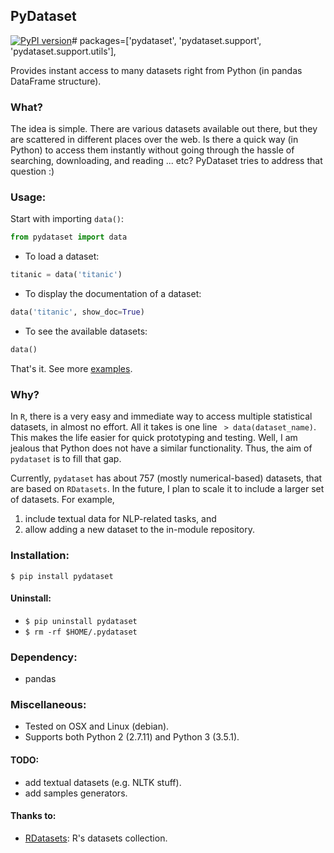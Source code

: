 ## PyDataset
 [![PyPI version](https://badge.fury.io/py/pydataset.svg)](http://badge.fury.io/py/pydataset)# packages=['pydataset', 'pydataset.support', 'pydataset.support.utils'],

Provides instant access to many datasets right from Python (in pandas DataFrame structure).

### What?

The idea is simple. There are various datasets available out there, but they are scattered in different places over the web.
Is there a quick way (in Python) to access them instantly without going through the hassle of searching, downloading, and reading ... etc?
PyDataset tries to address that question :)


### Usage:

Start with importing `data()`:
```python
from pydataset import data
```
- To load a dataset:
```python
titanic = data('titanic')
```
- To display the documentation of a dataset:
```python
data('titanic', show_doc=True)
```
- To see the available datasets:
```python
data()
```

That's it.
See more [examples](examples.ipynb).


### Why?

In `R`, there is a very easy and immediate way to access multiple statistical datasets,
in almost no effort. All it takes is one line ` > data(dataset_name)`.
This makes the life easier for quick prototyping and testing.
Well, I am jealous that Python does not have a similar functionality.
Thus, the aim of `pydataset` is to fill that gap.

Currently, `pydataset` has about 757 (mostly numerical-based) datasets, that are based on `RDatasets`.
In the future, I plan to scale it to include a larger set of datasets.
For example,
1) include textual data for NLP-related tasks, and
2) allow adding a new dataset to the in-module repository.


### Installation:

`$ pip install pydataset`

#### Uninstall:

- `$ pip uninstall pydataset`
- `$ rm -rf $HOME/.pydataset`


### Dependency:
- pandas

### Miscellaneous:

- Tested on OSX and Linux (debian).
- Supports both Python 2 (2.7.11) and Python 3 (3.5.1).


#### TODO:
- add textual datasets (e.g. NLTK stuff).
- add samples generators.


#### Thanks to:

- [RDatasets](https://github.com/vincentarelbundock/Rdatasets): R's datasets collection.  
